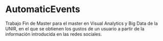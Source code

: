 # AutomaticEvents
Trabajo Fin de Master para el master en Visual Analytics y Big Data de la UNIR, en el que se obtienen los gustos de un usuario a partir de la información introducida en las redes sociales.
